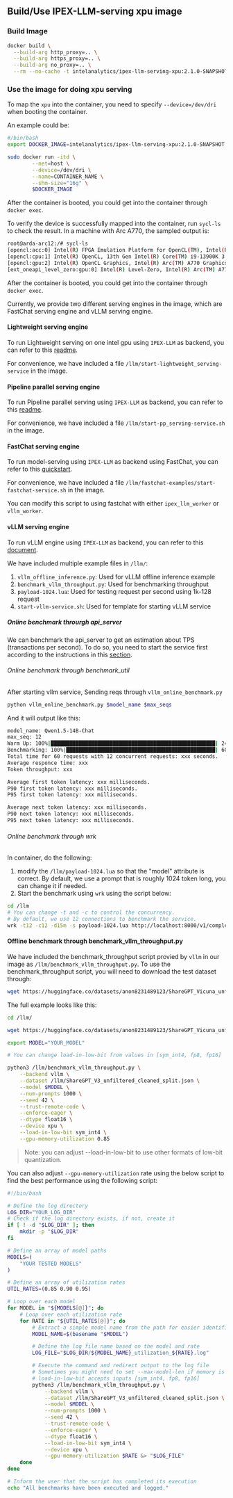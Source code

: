 ## Build/Use IPEX-LLM-serving xpu image

### Build Image
```bash
docker build \
  --build-arg http_proxy=.. \
  --build-arg https_proxy=.. \
  --build-arg no_proxy=.. \
  --rm --no-cache -t intelanalytics/ipex-llm-serving-xpu:2.1.0-SNAPSHOT .
```


### Use the image for doing xpu serving


To map the `xpu` into the container, you need to specify `--device=/dev/dri` when booting the container.

An example could be:
```bash
#/bin/bash
export DOCKER_IMAGE=intelanalytics/ipex-llm-serving-xpu:2.1.0-SNAPSHOT

sudo docker run -itd \
        --net=host \
        --device=/dev/dri \
        --name=CONTAINER_NAME \
        --shm-size="16g" \
        $DOCKER_IMAGE
```


After the container is booted, you could get into the container through `docker exec`.

To verify the device is successfully mapped into the container, run `sycl-ls` to check the result. In a machine with Arc A770, the sampled output is:

```bash
root@arda-arc12:/# sycl-ls
[opencl:acc:0] Intel(R) FPGA Emulation Platform for OpenCL(TM), Intel(R) FPGA Emulation Device 1.2 [2023.16.7.0.21_160000]
[opencl:cpu:1] Intel(R) OpenCL, 13th Gen Intel(R) Core(TM) i9-13900K 3.0 [2023.16.7.0.21_160000]
[opencl:gpu:2] Intel(R) OpenCL Graphics, Intel(R) Arc(TM) A770 Graphics 3.0 [23.17.26241.33]
[ext_oneapi_level_zero:gpu:0] Intel(R) Level-Zero, Intel(R) Arc(TM) A770 Graphics 1.3 [1.3.26241]
```
After the container is booted, you could get into the container through `docker exec`.

Currently, we provide two different serving engines in the image, which are FastChat serving engine and vLLM serving engine.


#### Lightweight serving engine

To run Lightweight serving on one intel gpu using `IPEX-LLM` as backend, you can refer to this [readme](https://github.com/intel-analytics/ipex-llm/tree/main/python/llm/example/GPU/Lightweight-Serving).

For convenience, we have included a file `/llm/start-lightweight_serving-service` in the image.


#### Pipeline parallel serving engine

To run Pipeline parallel serving using `IPEX-LLM` as backend, you can refer to this [readme](https://github.com/intel-analytics/ipex-llm/tree/main/python/llm/example/GPU/Pipeline-Parallel-FastAPI).

For convenience, we have included a file `/llm/start-pp_serving-service.sh` in the image.


#### FastChat serving engine

To run model-serving using `IPEX-LLM` as backend using FastChat, you can refer to this [quickstart](https://ipex-llm.readthedocs.io/en/latest/doc/LLM/Quickstart/fastchat_quickstart.html#).

For convenience, we have included a file `/llm/fastchat-examples/start-fastchat-service.sh` in the image.

You can modify this script to using fastchat with either `ipex_llm_worker` or `vllm_worker`.

#### vLLM serving engine

To run vLLM engine using `IPEX-LLM` as backend, you can refer to this [document](https://github.com/intel-analytics/ipex-llm/blob/main/python/llm/example/GPU/vLLM-Serving/README.md).

We have included multiple example files in `/llm/`:
1. `vllm_offline_inference.py`: Used for vLLM offline inference example
2. `benchmark_vllm_throughput.py`: Used for benchmarking throughput
3. `payload-1024.lua`: Used for testing request per second using 1k-128 request
4. `start-vllm-service.sh`: Used for template for starting vLLM service

##### Online benchmark throurgh api_server

We can benchmark the api_server to get an estimation about TPS (transactions per second).  To do so, you need to start the service first according to the instructions in this [section](https://github.com/intel-analytics/ipex-llm/blob/main/python/llm/example/GPU/vLLM-Serving/README.md#service).

###### Online benchmark through benchmark_util

After starting vllm service, Sending reqs through `vllm_online_benchmark.py`
```bash
python vllm_online_benchmark.py $model_name $max_seqs
```

And it will output like this:
```bash
model_name: Qwen1.5-14B-Chat
max_seq: 12
Warm Up: 100%|█████████████████████████████████████████████████████| 24/24 [01:36<00:00,  4.03s/req]
Benchmarking: 100%|████████████████████████████████████████████████| 60/60 [04:03<00:00,  4.05s/req]
Total time for 60 requests with 12 concurrent requests: xxx seconds.
Average responce time: xxx
Token throughput: xxx

Average first token latency: xxx milliseconds.
P90 first token latency: xxx milliseconds.
P95 first token latency: xxx milliseconds.

Average next token latency: xxx milliseconds.
P90 next token latency: xxx milliseconds.
P95 next token latency: xxx milliseconds.
```

###### Online benchmark through wrk
In container, do the following:
1. modify the `/llm/payload-1024.lua` so that the "model" attribute is correct.  By default, we use a prompt that is roughly 1024 token long, you can change it if needed.
2. Start the benchmark using `wrk` using the script below:

```bash
cd /llm
# You can change -t and -c to control the concurrency.
# By default, we use 12 connections to benchmark the service.
wrk -t12 -c12 -d15m -s payload-1024.lua http://localhost:8000/v1/completions --timeout 1h
```

#### Offline benchmark through benchmark_vllm_throughput.py

We have included the benchmark_throughput script provied by `vllm` in our image as `/llm/benchmark_vllm_throughput.py`.  To use the benchmark_throughput script, you will need to download the test dataset through:

```bash
wget https://huggingface.co/datasets/anon8231489123/ShareGPT_Vicuna_unfiltered/resolve/main/ShareGPT_V3_unfiltered_cleaned_split.json
```

The full example looks like this:
```bash
cd /llm/

wget https://huggingface.co/datasets/anon8231489123/ShareGPT_Vicuna_unfiltered/resolve/main/ShareGPT_V3_unfiltered_cleaned_split.json

export MODEL="YOUR_MODEL"

# You can change load-in-low-bit from values in [sym_int4, fp8, fp16]

python3 /llm/benchmark_vllm_throughput.py \
    --backend vllm \
    --dataset /llm/ShareGPT_V3_unfiltered_cleaned_split.json \
    --model $MODEL \
    --num-prompts 1000 \
    --seed 42 \
    --trust-remote-code \
    --enforce-eager \
    --dtype float16 \
    --device xpu \
    --load-in-low-bit sym_int4 \
    --gpu-memory-utilization 0.85
```

> Note: you can adjust --load-in-low-bit to use other formats of low-bit quantization.


You can also adjust `--gpu-memory-utilization` rate using the below script to find the best performance using the following script:

```bash
#!/bin/bash

# Define the log directory
LOG_DIR="YOUR_LOG_DIR"
# Check if the log directory exists, if not, create it
if [ ! -d "$LOG_DIR" ]; then
    mkdir -p "$LOG_DIR"
fi

# Define an array of model paths
MODELS=(
    "YOUR TESTED MODELS"
)

# Define an array of utilization rates
UTIL_RATES=(0.85 0.90 0.95)

# Loop over each model
for MODEL in "${MODELS[@]}"; do
    # Loop over each utilization rate
    for RATE in "${UTIL_RATES[@]}"; do
        # Extract a simple model name from the path for easier identification
        MODEL_NAME=$(basename "$MODEL")

        # Define the log file name based on the model and rate
        LOG_FILE="$LOG_DIR/${MODEL_NAME}_utilization_${RATE}.log"

        # Execute the command and redirect output to the log file
        # Sometimes you might need to set --max-model-len if memory is not enough
        # load-in-low-bit accepts inputs [sym_int4, fp8, fp16]
        python3 /llm/benchmark_vllm_throughput.py \
            --backend vllm \
            --dataset /llm/ShareGPT_V3_unfiltered_cleaned_split.json \
            --model $MODEL \
            --num-prompts 1000 \
            --seed 42 \
            --trust-remote-code \
            --enforce-eager \
            --dtype float16 \
            --load-in-low-bit sym_int4 \
            --device xpu \
            --gpu-memory-utilization $RATE &> "$LOG_FILE"
    done
done

# Inform the user that the script has completed its execution
echo "All benchmarks have been executed and logged."
```
